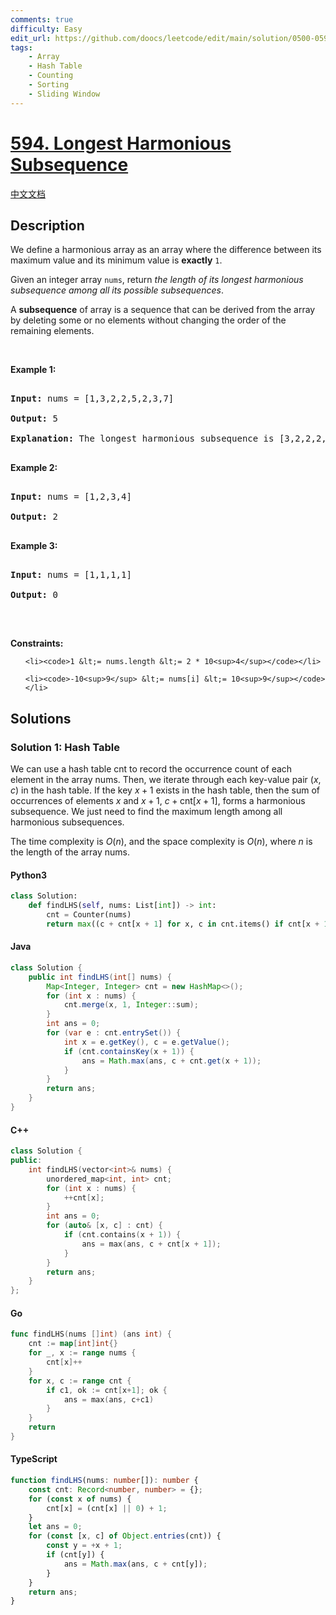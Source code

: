 ```yaml
---
comments: true
difficulty: Easy
edit_url: https://github.com/doocs/leetcode/edit/main/solution/0500-0599/0594.Longest%20Harmonious%20Subsequence/README_EN.md
tags:
    - Array
    - Hash Table
    - Counting
    - Sorting
    - Sliding Window
---
```


<!-- problem:start -->

# [594. Longest Harmonious Subsequence](https://leetcode.com/problems/longest-harmonious-subsequence)

[中文文档](/solution/0500-0599/0594.Longest%20Harmonious%20Subsequence/README.md)

## Description

<!-- description:start -->

<p>We define a harmonious array as an array where the difference between its maximum value and its minimum value is <b>exactly</b> <code>1</code>.</p>

<p>Given an integer array <code>nums</code>, return <em>the length of its longest harmonious subsequence among all its possible subsequences</em>.</p>

<p>A <strong>subsequence</strong> of array is a sequence that can be derived from the array by deleting some or no elements without changing the order of the remaining elements.</p>

<p>&nbsp;</p>

<p><strong class="example">Example 1:</strong></p>

<pre>

<strong>Input:</strong> nums = [1,3,2,2,5,2,3,7]

<strong>Output:</strong> 5

<strong>Explanation:</strong> The longest harmonious subsequence is [3,2,2,2,3].

</pre>

<p><strong class="example">Example 2:</strong></p>

<pre>

<strong>Input:</strong> nums = [1,2,3,4]

<strong>Output:</strong> 2

</pre>

<p><strong class="example">Example 3:</strong></p>

<pre>

<strong>Input:</strong> nums = [1,1,1,1]

<strong>Output:</strong> 0

</pre>

<p>&nbsp;</p>

<p><strong>Constraints:</strong></p>

<ul>

    <li><code>1 &lt;= nums.length &lt;= 2 * 10<sup>4</sup></code></li>

    <li><code>-10<sup>9</sup> &lt;= nums[i] &lt;= 10<sup>9</sup></code></li>

</ul>

<!-- description:end -->

## Solutions

<!-- solution:start -->

### Solution 1: Hash Table

We can use a hash table $\text{cnt}$ to record the occurrence count of each element in the array $\text{nums}$. Then, we iterate through each key-value pair $(x, c)$ in the hash table. If the key $x + 1$ exists in the hash table, then the sum of occurrences of elements $x$ and $x + 1$, $c + \text{cnt}[x + 1]$, forms a harmonious subsequence. We just need to find the maximum length among all harmonious subsequences.

The time complexity is $O(n)$, and the space complexity is $O(n)$, where $n$ is the length of the array $\text{nums}$.

<!-- tabs:start -->

#### Python3

```python
class Solution:
    def findLHS(self, nums: List[int]) -> int:
        cnt = Counter(nums)
        return max((c + cnt[x + 1] for x, c in cnt.items() if cnt[x + 1]), default=0)
```

#### Java

```java
class Solution {
    public int findLHS(int[] nums) {
        Map<Integer, Integer> cnt = new HashMap<>();
        for (int x : nums) {
            cnt.merge(x, 1, Integer::sum);
        }
        int ans = 0;
        for (var e : cnt.entrySet()) {
            int x = e.getKey(), c = e.getValue();
            if (cnt.containsKey(x + 1)) {
                ans = Math.max(ans, c + cnt.get(x + 1));
            }
        }
        return ans;
    }
}
```

#### C++

```cpp
class Solution {
public:
    int findLHS(vector<int>& nums) {
        unordered_map<int, int> cnt;
        for (int x : nums) {
            ++cnt[x];
        }
        int ans = 0;
        for (auto& [x, c] : cnt) {
            if (cnt.contains(x + 1)) {
                ans = max(ans, c + cnt[x + 1]);
            }
        }
        return ans;
    }
};
```

#### Go

```go
func findLHS(nums []int) (ans int) {
	cnt := map[int]int{}
	for _, x := range nums {
		cnt[x]++
	}
	for x, c := range cnt {
		if c1, ok := cnt[x+1]; ok {
			ans = max(ans, c+c1)
		}
	}
	return
}
```

#### TypeScript

```ts
function findLHS(nums: number[]): number {
    const cnt: Record<number, number> = {};
    for (const x of nums) {
        cnt[x] = (cnt[x] || 0) + 1;
    }
    let ans = 0;
    for (const [x, c] of Object.entries(cnt)) {
        const y = +x + 1;
        if (cnt[y]) {
            ans = Math.max(ans, c + cnt[y]);
        }
    }
    return ans;
}
```

<!-- tabs:end -->

<!-- solution:end -->

<!-- problem:end -->
